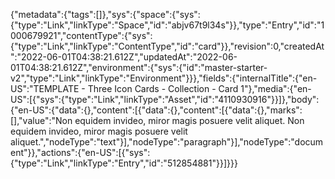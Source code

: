 {"metadata":{"tags":[]},"sys":{"space":{"sys":{"type":"Link","linkType":"Space","id":"abjv67t9l34s"}},"type":"Entry","id":"1000679921","contentType":{"sys":{"type":"Link","linkType":"ContentType","id":"card"}},"revision":0,"createdAt":"2022-06-01T04:38:21.612Z","updatedAt":"2022-06-01T04:38:21.612Z","environment":{"sys":{"id":"master-starter-v2","type":"Link","linkType":"Environment"}}},"fields":{"internalTitle":{"en-US":"TEMPLATE - Three Icon Cards - Collection - Card 1"},"media":{"en-US":[{"sys":{"type":"Link","linkType":"Asset","id":"4110930916"}}]},"body":{"en-US":{"data":{},"content":[{"data":{},"content":[{"data":{},"marks":[],"value":"Non equidem invideo, miror magis posuere velit aliquet. Non equidem invideo, miror magis posuere velit aliquet.","nodeType":"text"}],"nodeType":"paragraph"}],"nodeType":"document"}},"actions":{"en-US":[{"sys":{"type":"Link","linkType":"Entry","id":"512854881"}}]}}}